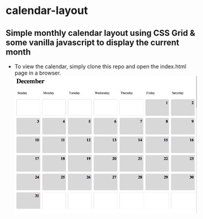 # calendar-layout

## Simple monthly calendar layout using CSS Grid & some vanilla javascript to display the current month

- To view the calendar, simply clone this repo and open the index.html page in a browser.
![Alt text](assets/images/monthly-calendar-screenshot.png?raw=true "Screenshot of calendar")
